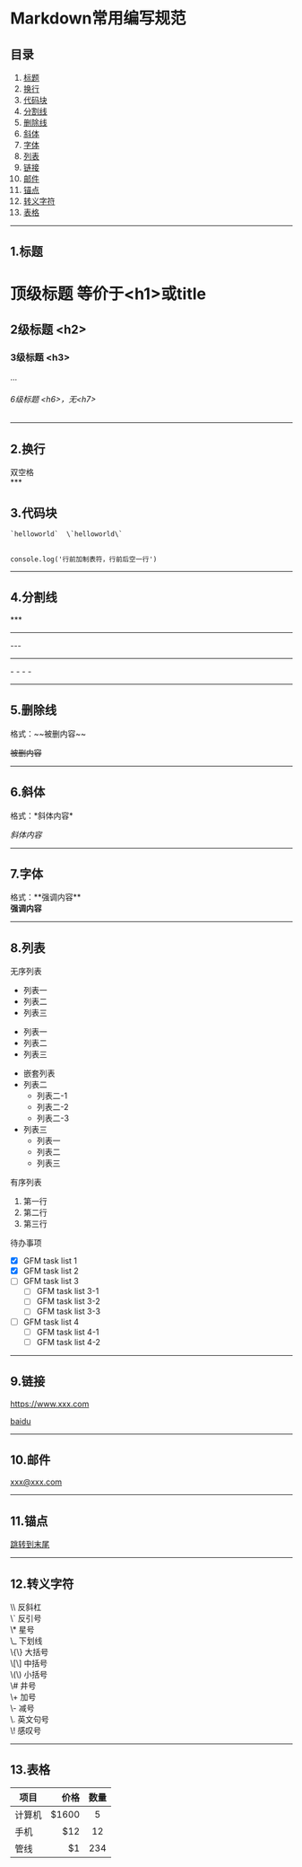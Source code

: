 # Markdown常用编写规范  
## 目录
1. [标题](#1)
2. [换行](#2)
3. [代码块](#3)
4. [分割线](#4)
5. [删除线](#5)
6. [斜体](#6)
7. [字体](#7)
8. [列表](#8)
9. [链接](#9)
10. [邮件](#10)
11. [锚点](#11)
12. [转义字符](#12)
13. [表格](#13)
***  

## <a id="1">1.标题</a>  
# 顶级标题 等价于\<h1\>或title  
## 2级标题 \<h2\>  
### 3级标题 \<h3\>  
...  
###### 6级标题 \<h6\>，无\<h7\>  
***
## <a id="2">2.换行</a>  
双空格  
***  
## <a id="3">3.代码块</a>  
    `helloworld`  \`helloworld\`  

   
    console.log('行前加制表符，行前后空一行')  
***
## <a id="4">4.分割线</a>  
\***  

***

\-\-\-  

---  

\- - - - 

----
## <a id="5">5.删除线</a>  
格式：\~\~被删内容\~\~  

~~被删内容~~  
***
## <a id="6">6.斜体</a>  
格式：\*斜体内容\*  

*斜体内容*  
*** 
## <a id="7">7.字体</a>  
格式：\*\*强调内容\*\*  
**强调内容**  
***

## <a id="8">8.列表</a> 
无序列表  
- 列表一
- 列表二
- 列表三

* 列表一
* 列表二
* 列表三

+ 嵌套列表
+ 列表二
    + 列表二-1
    + 列表二-2
    + 列表二-3
+ 列表三
    * 列表一
    * 列表二
    * 列表三

有序列表
1. 第一行
2. 第二行
3. 第三行

待办事项
- [x] GFM task list 1
- [x] GFM task list 2
- [ ] GFM task list 3
    - [ ] GFM task list 3-1
    - [ ] GFM task list 3-2
    - [ ] GFM task list 3-3
- [ ] GFM task list 4
    - [ ] GFM task list 4-1
    - [ ] GFM task list 4-2
***

## <a id="9">9.链接</a> 
 <https://www.xxx.com>  

 [baidu](https://www.baidu.com)  
***  

## <a id="10">10.邮件</a> 
<xxx@xxx.com>  
***

## <a id="11">11.锚点</a> 
[跳转到末尾](#jump) 
*** 
## <a id="12">12.转义字符</a> 
\\\ 反斜杠  
\\` 反引号  
\\* 星号  
\\_ 下划线  
\\{\\} 大括号  
\\[\\] 中括号  
\\(\\) 小括号  
\\# 井号  
\\+ 加号  
\\- 减号  
\\. 英文句号  
\\! 感叹号  
*** 
  
## <a id="13">13.表格</a> 
| 项目        | 价格   |  数量  |
| --------   | -----:  | :----:  |
| 计算机     | \$1600 |   5     |
| 手机        |   \$12   |   12   |
| 管线        |    \$1    |  234  |
  
<a id="jump"></a>

